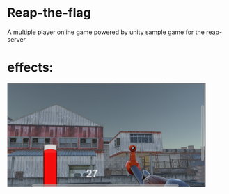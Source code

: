 # Reap-the-flag
A multiple player online game powered by unity
sample game for the reap-server
# effects:
![image](https://github.com/atrocitytheme/Reap-the-flag/blob/master/ScreenShot/e1.png)

